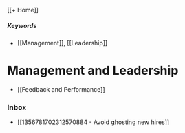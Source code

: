 [[+ Home]]

##### Keywords
- [[Management]], [[Leadership]]

# Management and Leadership


- [[Feedback and Performance]]


### Inbox

- [[1356781702312570884 - Avoid ghosting new hires]]
